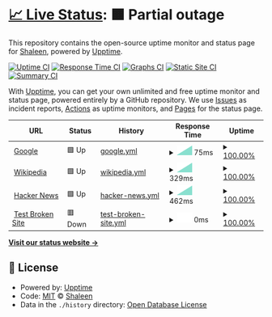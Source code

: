 # [📈 Live Status](https://stongia.github.io/git-status-page): <!--live status--> **🟧 Partial outage**

This repository contains the open-source uptime monitor and status page for [Shaleen](https://stongia.github.io/git-status-page), powered by [Upptime](https://github.com/upptime/upptime).

[![Uptime CI](https://github.com/stongia/git-status-page/workflows/Uptime%20CI/badge.svg)](https://github.com/stongia/git-status-page/actions?query=workflow%3A%22Uptime+CI%22)
[![Response Time CI](https://github.com/stongia/git-status-page/workflows/Response%20Time%20CI/badge.svg)](https://github.com/stongia/git-status-page/actions?query=workflow%3A%22Response+Time+CI%22)
[![Graphs CI](https://github.com/stongia/git-status-page/workflows/Graphs%20CI/badge.svg)](https://github.com/stongia/git-status-page/actions?query=workflow%3A%22Graphs+CI%22)
[![Static Site CI](https://github.com/stongia/git-status-page/workflows/Static%20Site%20CI/badge.svg)](https://github.com/stongia/git-status-page/actions?query=workflow%3A%22Static+Site+CI%22)
[![Summary CI](https://github.com/stongia/git-status-page/workflows/Summary%20CI/badge.svg)](https://github.com/stongia/git-status-page/actions?query=workflow%3A%22Summary+CI%22)

With [Upptime](https://upptime.js.org), you can get your own unlimited and free uptime monitor and status page, powered entirely by a GitHub repository. We use [Issues](https://github.com/stongia/git-status-page/issues) as incident reports, [Actions](https://github.com/stongia/git-status-page/actions) as uptime monitors, and [Pages](https://stongia.github.io/git-status-page) for the status page.

<!--start: status pages-->
<!-- This summary is generated by Upptime (https://github.com/upptime/upptime) -->
<!-- Do not edit this manually, your changes will be overwritten -->
<!-- prettier-ignore -->
| URL | Status | History | Response Time | Uptime |
| --- | ------ | ------- | ------------- | ------ |
| <img alt="" src="https://icons.duckduckgo.com/ip3/www.google.com.ico" height="13"> [Google](https://www.google.com) | 🟩 Up | [google.yml](https://github.com/stongia/git-status-page/commits/HEAD/history/google.yml) | <details><summary><img alt="Response time graph" src="./graphs/google/response-time-week.png" height="20"> 75ms</summary><br><a href="https://stongia.github.io/git-status-page/history/google"><img alt="Response time 122" src="https://img.shields.io/endpoint?url=https%3A%2F%2Fraw.githubusercontent.com%2Fstongia%2Fgit-status-page%2FHEAD%2Fapi%2Fgoogle%2Fresponse-time.json"></a><br><a href="https://stongia.github.io/git-status-page/history/google"><img alt="24-hour response time 0" src="https://img.shields.io/endpoint?url=https%3A%2F%2Fraw.githubusercontent.com%2Fstongia%2Fgit-status-page%2FHEAD%2Fapi%2Fgoogle%2Fresponse-time-day.json"></a><br><a href="https://stongia.github.io/git-status-page/history/google"><img alt="7-day response time 75" src="https://img.shields.io/endpoint?url=https%3A%2F%2Fraw.githubusercontent.com%2Fstongia%2Fgit-status-page%2FHEAD%2Fapi%2Fgoogle%2Fresponse-time-week.json"></a><br><a href="https://stongia.github.io/git-status-page/history/google"><img alt="30-day response time 148" src="https://img.shields.io/endpoint?url=https%3A%2F%2Fraw.githubusercontent.com%2Fstongia%2Fgit-status-page%2FHEAD%2Fapi%2Fgoogle%2Fresponse-time-month.json"></a><br><a href="https://stongia.github.io/git-status-page/history/google"><img alt="1-year response time 122" src="https://img.shields.io/endpoint?url=https%3A%2F%2Fraw.githubusercontent.com%2Fstongia%2Fgit-status-page%2FHEAD%2Fapi%2Fgoogle%2Fresponse-time-year.json"></a></details> | <details><summary><a href="https://stongia.github.io/git-status-page/history/google">100.00%</a></summary><a href="https://stongia.github.io/git-status-page/history/google"><img alt="All-time uptime 100.00%" src="https://img.shields.io/endpoint?url=https%3A%2F%2Fraw.githubusercontent.com%2Fstongia%2Fgit-status-page%2FHEAD%2Fapi%2Fgoogle%2Fuptime.json"></a><br><a href="https://stongia.github.io/git-status-page/history/google"><img alt="24-hour uptime 100.00%" src="https://img.shields.io/endpoint?url=https%3A%2F%2Fraw.githubusercontent.com%2Fstongia%2Fgit-status-page%2FHEAD%2Fapi%2Fgoogle%2Fuptime-day.json"></a><br><a href="https://stongia.github.io/git-status-page/history/google"><img alt="7-day uptime 100.00%" src="https://img.shields.io/endpoint?url=https%3A%2F%2Fraw.githubusercontent.com%2Fstongia%2Fgit-status-page%2FHEAD%2Fapi%2Fgoogle%2Fuptime-week.json"></a><br><a href="https://stongia.github.io/git-status-page/history/google"><img alt="30-day uptime 100.00%" src="https://img.shields.io/endpoint?url=https%3A%2F%2Fraw.githubusercontent.com%2Fstongia%2Fgit-status-page%2FHEAD%2Fapi%2Fgoogle%2Fuptime-month.json"></a><br><a href="https://stongia.github.io/git-status-page/history/google"><img alt="1-year uptime 100.00%" src="https://img.shields.io/endpoint?url=https%3A%2F%2Fraw.githubusercontent.com%2Fstongia%2Fgit-status-page%2FHEAD%2Fapi%2Fgoogle%2Fuptime-year.json"></a></details>
| <img alt="" src="https://icons.duckduckgo.com/ip3/en.wikipedia.org.ico" height="13"> [Wikipedia](https://en.wikipedia.org) | 🟩 Up | [wikipedia.yml](https://github.com/stongia/git-status-page/commits/HEAD/history/wikipedia.yml) | <details><summary><img alt="Response time graph" src="./graphs/wikipedia/response-time-week.png" height="20"> 329ms</summary><br><a href="https://stongia.github.io/git-status-page/history/wikipedia"><img alt="Response time 186" src="https://img.shields.io/endpoint?url=https%3A%2F%2Fraw.githubusercontent.com%2Fstongia%2Fgit-status-page%2FHEAD%2Fapi%2Fwikipedia%2Fresponse-time.json"></a><br><a href="https://stongia.github.io/git-status-page/history/wikipedia"><img alt="24-hour response time 0" src="https://img.shields.io/endpoint?url=https%3A%2F%2Fraw.githubusercontent.com%2Fstongia%2Fgit-status-page%2FHEAD%2Fapi%2Fwikipedia%2Fresponse-time-day.json"></a><br><a href="https://stongia.github.io/git-status-page/history/wikipedia"><img alt="7-day response time 329" src="https://img.shields.io/endpoint?url=https%3A%2F%2Fraw.githubusercontent.com%2Fstongia%2Fgit-status-page%2FHEAD%2Fapi%2Fwikipedia%2Fresponse-time-week.json"></a><br><a href="https://stongia.github.io/git-status-page/history/wikipedia"><img alt="30-day response time 227" src="https://img.shields.io/endpoint?url=https%3A%2F%2Fraw.githubusercontent.com%2Fstongia%2Fgit-status-page%2FHEAD%2Fapi%2Fwikipedia%2Fresponse-time-month.json"></a><br><a href="https://stongia.github.io/git-status-page/history/wikipedia"><img alt="1-year response time 186" src="https://img.shields.io/endpoint?url=https%3A%2F%2Fraw.githubusercontent.com%2Fstongia%2Fgit-status-page%2FHEAD%2Fapi%2Fwikipedia%2Fresponse-time-year.json"></a></details> | <details><summary><a href="https://stongia.github.io/git-status-page/history/wikipedia">100.00%</a></summary><a href="https://stongia.github.io/git-status-page/history/wikipedia"><img alt="All-time uptime 100.00%" src="https://img.shields.io/endpoint?url=https%3A%2F%2Fraw.githubusercontent.com%2Fstongia%2Fgit-status-page%2FHEAD%2Fapi%2Fwikipedia%2Fuptime.json"></a><br><a href="https://stongia.github.io/git-status-page/history/wikipedia"><img alt="24-hour uptime 100.00%" src="https://img.shields.io/endpoint?url=https%3A%2F%2Fraw.githubusercontent.com%2Fstongia%2Fgit-status-page%2FHEAD%2Fapi%2Fwikipedia%2Fuptime-day.json"></a><br><a href="https://stongia.github.io/git-status-page/history/wikipedia"><img alt="7-day uptime 100.00%" src="https://img.shields.io/endpoint?url=https%3A%2F%2Fraw.githubusercontent.com%2Fstongia%2Fgit-status-page%2FHEAD%2Fapi%2Fwikipedia%2Fuptime-week.json"></a><br><a href="https://stongia.github.io/git-status-page/history/wikipedia"><img alt="30-day uptime 100.00%" src="https://img.shields.io/endpoint?url=https%3A%2F%2Fraw.githubusercontent.com%2Fstongia%2Fgit-status-page%2FHEAD%2Fapi%2Fwikipedia%2Fuptime-month.json"></a><br><a href="https://stongia.github.io/git-status-page/history/wikipedia"><img alt="1-year uptime 100.00%" src="https://img.shields.io/endpoint?url=https%3A%2F%2Fraw.githubusercontent.com%2Fstongia%2Fgit-status-page%2FHEAD%2Fapi%2Fwikipedia%2Fuptime-year.json"></a></details>
| <img alt="" src="https://icons.duckduckgo.com/ip3/news.ycombinator.com.ico" height="13"> [Hacker News](https://news.ycombinator.com) | 🟩 Up | [hacker-news.yml](https://github.com/stongia/git-status-page/commits/HEAD/history/hacker-news.yml) | <details><summary><img alt="Response time graph" src="./graphs/hacker-news/response-time-week.png" height="20"> 462ms</summary><br><a href="https://stongia.github.io/git-status-page/history/hacker-news"><img alt="Response time 340" src="https://img.shields.io/endpoint?url=https%3A%2F%2Fraw.githubusercontent.com%2Fstongia%2Fgit-status-page%2FHEAD%2Fapi%2Fhacker-news%2Fresponse-time.json"></a><br><a href="https://stongia.github.io/git-status-page/history/hacker-news"><img alt="24-hour response time 0" src="https://img.shields.io/endpoint?url=https%3A%2F%2Fraw.githubusercontent.com%2Fstongia%2Fgit-status-page%2FHEAD%2Fapi%2Fhacker-news%2Fresponse-time-day.json"></a><br><a href="https://stongia.github.io/git-status-page/history/hacker-news"><img alt="7-day response time 462" src="https://img.shields.io/endpoint?url=https%3A%2F%2Fraw.githubusercontent.com%2Fstongia%2Fgit-status-page%2FHEAD%2Fapi%2Fhacker-news%2Fresponse-time-week.json"></a><br><a href="https://stongia.github.io/git-status-page/history/hacker-news"><img alt="30-day response time 395" src="https://img.shields.io/endpoint?url=https%3A%2F%2Fraw.githubusercontent.com%2Fstongia%2Fgit-status-page%2FHEAD%2Fapi%2Fhacker-news%2Fresponse-time-month.json"></a><br><a href="https://stongia.github.io/git-status-page/history/hacker-news"><img alt="1-year response time 340" src="https://img.shields.io/endpoint?url=https%3A%2F%2Fraw.githubusercontent.com%2Fstongia%2Fgit-status-page%2FHEAD%2Fapi%2Fhacker-news%2Fresponse-time-year.json"></a></details> | <details><summary><a href="https://stongia.github.io/git-status-page/history/hacker-news">100.00%</a></summary><a href="https://stongia.github.io/git-status-page/history/hacker-news"><img alt="All-time uptime 100.00%" src="https://img.shields.io/endpoint?url=https%3A%2F%2Fraw.githubusercontent.com%2Fstongia%2Fgit-status-page%2FHEAD%2Fapi%2Fhacker-news%2Fuptime.json"></a><br><a href="https://stongia.github.io/git-status-page/history/hacker-news"><img alt="24-hour uptime 100.00%" src="https://img.shields.io/endpoint?url=https%3A%2F%2Fraw.githubusercontent.com%2Fstongia%2Fgit-status-page%2FHEAD%2Fapi%2Fhacker-news%2Fuptime-day.json"></a><br><a href="https://stongia.github.io/git-status-page/history/hacker-news"><img alt="7-day uptime 100.00%" src="https://img.shields.io/endpoint?url=https%3A%2F%2Fraw.githubusercontent.com%2Fstongia%2Fgit-status-page%2FHEAD%2Fapi%2Fhacker-news%2Fuptime-week.json"></a><br><a href="https://stongia.github.io/git-status-page/history/hacker-news"><img alt="30-day uptime 100.00%" src="https://img.shields.io/endpoint?url=https%3A%2F%2Fraw.githubusercontent.com%2Fstongia%2Fgit-status-page%2FHEAD%2Fapi%2Fhacker-news%2Fuptime-month.json"></a><br><a href="https://stongia.github.io/git-status-page/history/hacker-news"><img alt="1-year uptime 100.00%" src="https://img.shields.io/endpoint?url=https%3A%2F%2Fraw.githubusercontent.com%2Fstongia%2Fgit-status-page%2FHEAD%2Fapi%2Fhacker-news%2Fuptime-year.json"></a></details>
| <img alt="" src="https://icons.duckduckgo.com/ip3/thissitedoesnotexist.koj.co.ico" height="13"> [Test Broken Site](https://thissitedoesnotexist.koj.co) | 🟥 Down | [test-broken-site.yml](https://github.com/stongia/git-status-page/commits/HEAD/history/test-broken-site.yml) | <details><summary><img alt="Response time graph" src="./graphs/test-broken-site/response-time-week.png" height="20"> 0ms</summary><br><a href="https://stongia.github.io/git-status-page/history/test-broken-site"><img alt="Response time 0" src="https://img.shields.io/endpoint?url=https%3A%2F%2Fraw.githubusercontent.com%2Fstongia%2Fgit-status-page%2FHEAD%2Fapi%2Ftest-broken-site%2Fresponse-time.json"></a><br><a href="https://stongia.github.io/git-status-page/history/test-broken-site"><img alt="24-hour response time 0" src="https://img.shields.io/endpoint?url=https%3A%2F%2Fraw.githubusercontent.com%2Fstongia%2Fgit-status-page%2FHEAD%2Fapi%2Ftest-broken-site%2Fresponse-time-day.json"></a><br><a href="https://stongia.github.io/git-status-page/history/test-broken-site"><img alt="7-day response time 0" src="https://img.shields.io/endpoint?url=https%3A%2F%2Fraw.githubusercontent.com%2Fstongia%2Fgit-status-page%2FHEAD%2Fapi%2Ftest-broken-site%2Fresponse-time-week.json"></a><br><a href="https://stongia.github.io/git-status-page/history/test-broken-site"><img alt="30-day response time 0" src="https://img.shields.io/endpoint?url=https%3A%2F%2Fraw.githubusercontent.com%2Fstongia%2Fgit-status-page%2FHEAD%2Fapi%2Ftest-broken-site%2Fresponse-time-month.json"></a><br><a href="https://stongia.github.io/git-status-page/history/test-broken-site"><img alt="1-year response time 0" src="https://img.shields.io/endpoint?url=https%3A%2F%2Fraw.githubusercontent.com%2Fstongia%2Fgit-status-page%2FHEAD%2Fapi%2Ftest-broken-site%2Fresponse-time-year.json"></a></details> | <details><summary><a href="https://stongia.github.io/git-status-page/history/test-broken-site">100.00%</a></summary><a href="https://stongia.github.io/git-status-page/history/test-broken-site"><img alt="All-time uptime 100.00%" src="https://img.shields.io/endpoint?url=https%3A%2F%2Fraw.githubusercontent.com%2Fstongia%2Fgit-status-page%2FHEAD%2Fapi%2Ftest-broken-site%2Fuptime.json"></a><br><a href="https://stongia.github.io/git-status-page/history/test-broken-site"><img alt="24-hour uptime 100.00%" src="https://img.shields.io/endpoint?url=https%3A%2F%2Fraw.githubusercontent.com%2Fstongia%2Fgit-status-page%2FHEAD%2Fapi%2Ftest-broken-site%2Fuptime-day.json"></a><br><a href="https://stongia.github.io/git-status-page/history/test-broken-site"><img alt="7-day uptime 100.00%" src="https://img.shields.io/endpoint?url=https%3A%2F%2Fraw.githubusercontent.com%2Fstongia%2Fgit-status-page%2FHEAD%2Fapi%2Ftest-broken-site%2Fuptime-week.json"></a><br><a href="https://stongia.github.io/git-status-page/history/test-broken-site"><img alt="30-day uptime 100.00%" src="https://img.shields.io/endpoint?url=https%3A%2F%2Fraw.githubusercontent.com%2Fstongia%2Fgit-status-page%2FHEAD%2Fapi%2Ftest-broken-site%2Fuptime-month.json"></a><br><a href="https://stongia.github.io/git-status-page/history/test-broken-site"><img alt="1-year uptime 100.00%" src="https://img.shields.io/endpoint?url=https%3A%2F%2Fraw.githubusercontent.com%2Fstongia%2Fgit-status-page%2FHEAD%2Fapi%2Ftest-broken-site%2Fuptime-year.json"></a></details>

<!--end: status pages-->

[**Visit our status website →**](https://stongia.github.io/git-status-page)

## 📄 License

- Powered by: [Upptime](https://github.com/upptime/upptime)
- Code: [MIT](./LICENSE) © [Shaleen](https://stongia.github.io/git-status-page)
- Data in the `./history` directory: [Open Database License](https://opendatacommons.org/licenses/odbl/1-0/)
